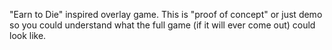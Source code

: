 "Earn to Die" inspired overlay game. This is "proof of concept" or just demo so you could understand what the full game (if it will ever come out) could look like.
